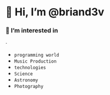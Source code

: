 # 👋 Hi, I’m @briand3v
### 👀 I’m interested in
·
- `programming world`
- `Music Production` 
- `technologies`
- `Science`
- `Astronomy`
- `Photography`

<!---
briand3v/briand3v is a ✨ special ✨ repository because its `README.md` (this file) appears on your GitHub profile.
You can click the Preview link to take a look at your changes.
--->
